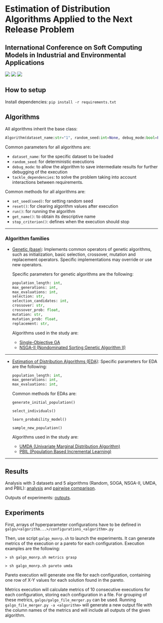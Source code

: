 # Estimation of Distribution Algorithms Applied to the Next Release Problem

## International Conference on Soft Computing Models in Industrial and Environmental Applications

<p align="start">
  <img src="https://img.shields.io/static/v1?label=python&message=v3.8.8&color=blue">
  <a href="https://github.com/UCLM-SIMD/MONRP/tree/soco22/datasets"><img src="https://img.shields.io/static/v1?label=datasets&message=repo&color=orange"></a>
  <a href="https://doi.org/10.1007/978-3-031-18050-7_10"><img src="https://img.shields.io/static/v1?label=conference&message=SOCO22&color=purple"></a>
</p>

## How to setup

Install dependencies: `pip install -r requirements.txt`

## Algorithms

All algorithms inherit the base class:

```python
Algorithm(dataset_name:str="1", random_seed:int=None, debug_mode:bool=False, tackle_dependencies:bool=False)
```

Common parameters for all algorithms are:

- `dataset_name`: for the specific dataset to be loaded
- `random_seed`: for deterministic executions
- `debug_mode`: to allow the algorithm to save intermediate results for further debugging of the execution
- `tackle_dependencies`: to solve the problem taking into account interactions between requirements.

Common methods for all algorithms are:

- `set_seed(seed)`: for setting random seed
- `reset()`: for clearing algorithm values after execution
- `run()`: for running the algorithm
- `get_name()`: to obtain its descriptive name
- `stop_criterion()`: defines when the execution should stop

---

### Algorithm families

- [Genetic (base)](algorithms/genetic/abstract_genetic/abstract_genetic_algorithm.py): Implements common operators of genetic algorithms, such as initialization, basic selection, crossover, mutation and replacement operators. Specific implementations may override or use new operators.

  Specific parameters for genetic algorithms are the following:

  ```python
  population_length: int,
  max_generations: int,
  max_evaluations: int,
  selection: str,
  selection_candidates: int,
  crossover: str,
  crossover_prob: float,
  mutation: str,
  mutation_prob: float,
  replacement: str,
  ```

  Algorithms used in the study are:

  - [Single-Objective GA](algorithms/genetic/genetic_nds/geneticnds_algorithm.py)
  - [NSGA-II (Nondominated Sorting Genetic Algorithm II)](algorithms/genetic/nsgaii/nsgaii_algorithm.py)

---

- [Estimation of Distribution Algorithms (EDA)](algorithms/EDA/eda_algorithm.py): Specific parameters for EDA are the following:

  ```python
  population_length: int,
  max_generations: int,
  max_evaluations: int,
  ```

  Common methods for EDAs are:

  `generate_initial_population()`

  `select_individuals()`

  `learn_probability_model()`

  `sample_new_population()`

  Algorithms used in the study are:

  - [UMDA (Univariate Marginal Distribution Algorithm)](algorithms/EDA/UMDA/umda_algorithm.py)
  - [PBIL (Population Based Incremental Learning)](algorithms/EDA/PBIL/pbil_algorithm.py)

---

## Results

Analysis with 3 datasets and 5 algorithms (Random, SOGA, NSGA-II, UMDA, and PBIL): [analysis](experimentation_analysis.ipynb) and [pairwise comparison](pairwisecomparison.ipynb).

Outputs of experiments: [outputs](output).

## Experiments

First, arrays of hyperparameter configurations have to be defined in `galgo/<algorithm...>/configurations_<algorithm>.py`

Then, use script `galgo_monrp.sh` to launch the experiments. It can generate metrics of the execution or a pareto for each configuration. Execution examples are the following:

`> sh galgo_monrp.sh metrics grasp`

`> sh galgo_monrp.sh pareto umda`

Pareto execution will generate one file for each configuration, containing one row of X-Y values for each solution found in the pareto.

Metrics execution will calculate metrics of 10 consecutive executions for each configuration, storing each configuration in a file. For grouping of these metrics, `galgo/galgo_file_merger.py` can be used. Running `galgo_file_merger.py -a <algorithm>` will generate a new output file with the column names of the metrics and will include all outputs of the given algorithm.
